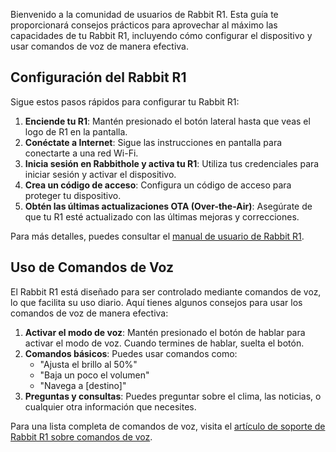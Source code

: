 Bienvenido a la comunidad de usuarios de Rabbit R1. Esta guía te proporcionará consejos prácticos para aprovechar al máximo las capacidades de tu Rabbit R1, incluyendo cómo configurar el dispositivo y usar comandos de voz de manera efectiva.

## Configuración del Rabbit R1

Sigue estos pasos rápidos para configurar tu Rabbit R1:

1. **Enciende tu R1**: Mantén presionado el botón lateral hasta que veas el logo de R1 en la pantalla.
2. **Conéctate a Internet**: Sigue las instrucciones en pantalla para conectarte a una red Wi-Fi.
3. **Inicia sesión en Rabbithole y activa tu R1**: Utiliza tus credenciales para iniciar sesión y activar el dispositivo.
4. **Crea un código de acceso**: Configura un código de acceso para proteger tu dispositivo.
5. **Obtén las últimas actualizaciones OTA (Over-the-Air)**: Asegúrate de que tu R1 esté actualizado con las últimas mejoras y correcciones.

Para más detalles, puedes consultar el [manual de usuario de Rabbit R1](https://www.rabbit.tech/manual).

## Uso de Comandos de Voz

El Rabbit R1 está diseñado para ser controlado mediante comandos de voz, lo que facilita su uso diario. Aquí tienes algunos consejos para usar los comandos de voz de manera efectiva:

1. **Activar el modo de voz**: Mantén presionado el botón de hablar para activar el modo de voz. Cuando termines de hablar, suelta el botón.
2. **Comandos básicos**: Puedes usar comandos como:
   - "Ajusta el brillo al 50%"
   - "Baja un poco el volumen"
   - "Navega a [destino]"
3. **Preguntas y consultas**: Puedes preguntar sobre el clima, las noticias, o cualquier otra información que necesites.

Para una lista completa de comandos de voz, visita el [artículo de soporte de Rabbit R1 sobre comandos de voz](https://www.rabbit.tech/support/article/rabbit-r1-voice-prompts).